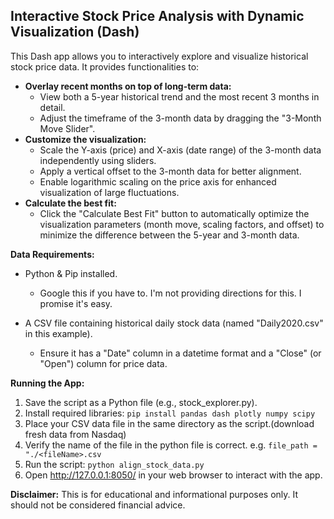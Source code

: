 ## Interactive Stock Price Analysis with Dynamic Visualization (Dash)

This Dash app allows you to interactively explore and visualize historical stock price data. It provides functionalities to:

* **Overlay recent months on top of long-term data:**  
  - View both a 5-year historical trend and the most recent 3 months in detail.
  - Adjust the timeframe of the 3-month data by dragging the "3-Month Move Slider".
* **Customize the visualization:**
  - Scale the Y-axis (price) and X-axis (date range) of the 3-month data independently using sliders.
  - Apply a vertical offset to the 3-month data for better alignment.
  - Enable logarithmic scaling on the price axis for enhanced visualization of large fluctuations.
* **Calculate the best fit:**
  - Click the "Calculate Best Fit" button to automatically optimize the visualization parameters (month move, scaling factors, and offset) to minimize the difference between the 5-year and 3-month data. 

**Data Requirements:**

* Python & Pip installed. 
  - Google this if you have to. I'm not providing directions for this. I promise it's easy.

* A CSV file containing historical daily stock data (named "Daily2020.csv" in this example). 
  - Ensure it has a "Date" column in a datetime format and a "Close" (or "Open") column for price data.

**Running the App:**

1. Save the script as a Python file (e.g., stock_explorer.py).
2. Install required libraries: `pip install pandas dash plotly numpy scipy`
3. Place your CSV data file in the same directory as the script.(download fresh data from Nasdaq)
4. Verify the name of the file in the python file is correct. e.g. `file_path = "./<fileName>.csv`
4. Run the script: `python align_stock_data.py`
5. Open http://127.0.0.1:8050/ in your web browser to interact with the app.

**Disclaimer:** This is for educational and informational purposes only. It should not be considered financial advice.
